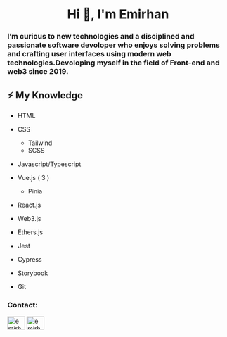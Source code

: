 <h1 align="center">Hi 👋, I'm Emirhan</h1>
<h3 align="left">I’m curious to new technologies and a disciplined and passionate software devoloper who enjoys solving problems and crafting user interfaces using modern web technologies.Devoloping myself in the field of Front-end and web3 since 2019.</h3>





<p align="left">

## ⚡ My Knowledge
  - HTML
  - CSS
    - Tailwind
    - SCSS
  
  - Javascript/Typescript
  
  - Vue.js ( 3 )
    - Pinia
      
  - React.js
    
  - Web3.js
  - Ethers.js
  - Jest
  - Cypress
  - Storybook

  - Git
         
<h3 align="left">Contact:</h3>
<p align="left">
<a href="https://twitter.com/emirhanyac" target="blank"><img align="center" src="https://raw.githubusercontent.com/rahuldkjain/github-profile-readme-generator/master/src/images/icons/Social/twitter.svg" alt="emirhanyac" height="30" width="40" /></a>
<a href="linkedin.com/in/emirhan-yagci" target="blank"><img align="center" src="https://raw.githubusercontent.com/rahuldkjain/github-profile-readme-generator/master/src/images/icons/Social/linked-in-alt.svg" alt="emirhan-yağcı" height="30" width="40" /></a>
</p>


  

  


